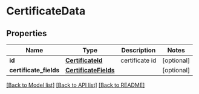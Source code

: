 # CertificateData

## Properties
Name | Type | Description | Notes
------------ | ------------- | ------------- | -------------
**id** | [**CertificateId**](CertificateId.md) | certificate id | [optional] 
**certificate_fields** | [**CertificateFields**](CertificateFields.md) |  | [optional] 

[[Back to Model list]](../README.md#documentation-for-models) [[Back to API list]](../README.md#documentation-for-api-endpoints) [[Back to README]](../README.md)


